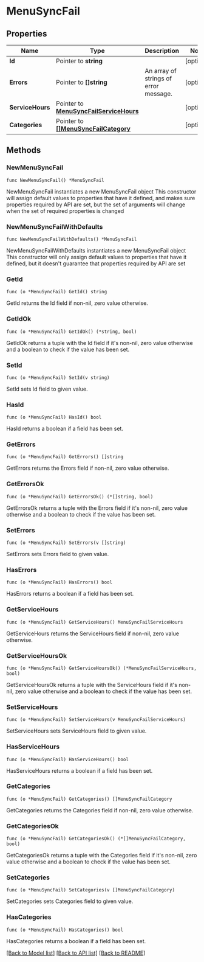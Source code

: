 # MenuSyncFail

## Properties

Name | Type | Description | Notes
------------ | ------------- | ------------- | -------------
**Id** | Pointer to **string** |  | [optional] 
**Errors** | Pointer to **[]string** | An array of strings of error message. | [optional] 
**ServiceHours** | Pointer to [**MenuSyncFailServiceHours**](MenuSyncFailServiceHours.md) |  | [optional] 
**Categories** | Pointer to [**[]MenuSyncFailCategory**](MenuSyncFailCategory.md) |  | [optional] 

## Methods

### NewMenuSyncFail

`func NewMenuSyncFail() *MenuSyncFail`

NewMenuSyncFail instantiates a new MenuSyncFail object
This constructor will assign default values to properties that have it defined,
and makes sure properties required by API are set, but the set of arguments
will change when the set of required properties is changed

### NewMenuSyncFailWithDefaults

`func NewMenuSyncFailWithDefaults() *MenuSyncFail`

NewMenuSyncFailWithDefaults instantiates a new MenuSyncFail object
This constructor will only assign default values to properties that have it defined,
but it doesn't guarantee that properties required by API are set

### GetId

`func (o *MenuSyncFail) GetId() string`

GetId returns the Id field if non-nil, zero value otherwise.

### GetIdOk

`func (o *MenuSyncFail) GetIdOk() (*string, bool)`

GetIdOk returns a tuple with the Id field if it's non-nil, zero value otherwise
and a boolean to check if the value has been set.

### SetId

`func (o *MenuSyncFail) SetId(v string)`

SetId sets Id field to given value.

### HasId

`func (o *MenuSyncFail) HasId() bool`

HasId returns a boolean if a field has been set.

### GetErrors

`func (o *MenuSyncFail) GetErrors() []string`

GetErrors returns the Errors field if non-nil, zero value otherwise.

### GetErrorsOk

`func (o *MenuSyncFail) GetErrorsOk() (*[]string, bool)`

GetErrorsOk returns a tuple with the Errors field if it's non-nil, zero value otherwise
and a boolean to check if the value has been set.

### SetErrors

`func (o *MenuSyncFail) SetErrors(v []string)`

SetErrors sets Errors field to given value.

### HasErrors

`func (o *MenuSyncFail) HasErrors() bool`

HasErrors returns a boolean if a field has been set.

### GetServiceHours

`func (o *MenuSyncFail) GetServiceHours() MenuSyncFailServiceHours`

GetServiceHours returns the ServiceHours field if non-nil, zero value otherwise.

### GetServiceHoursOk

`func (o *MenuSyncFail) GetServiceHoursOk() (*MenuSyncFailServiceHours, bool)`

GetServiceHoursOk returns a tuple with the ServiceHours field if it's non-nil, zero value otherwise
and a boolean to check if the value has been set.

### SetServiceHours

`func (o *MenuSyncFail) SetServiceHours(v MenuSyncFailServiceHours)`

SetServiceHours sets ServiceHours field to given value.

### HasServiceHours

`func (o *MenuSyncFail) HasServiceHours() bool`

HasServiceHours returns a boolean if a field has been set.

### GetCategories

`func (o *MenuSyncFail) GetCategories() []MenuSyncFailCategory`

GetCategories returns the Categories field if non-nil, zero value otherwise.

### GetCategoriesOk

`func (o *MenuSyncFail) GetCategoriesOk() (*[]MenuSyncFailCategory, bool)`

GetCategoriesOk returns a tuple with the Categories field if it's non-nil, zero value otherwise
and a boolean to check if the value has been set.

### SetCategories

`func (o *MenuSyncFail) SetCategories(v []MenuSyncFailCategory)`

SetCategories sets Categories field to given value.

### HasCategories

`func (o *MenuSyncFail) HasCategories() bool`

HasCategories returns a boolean if a field has been set.


[[Back to Model list]](../README.md#documentation-for-models) [[Back to API list]](../README.md#documentation-for-api-endpoints) [[Back to README]](../README.md)


